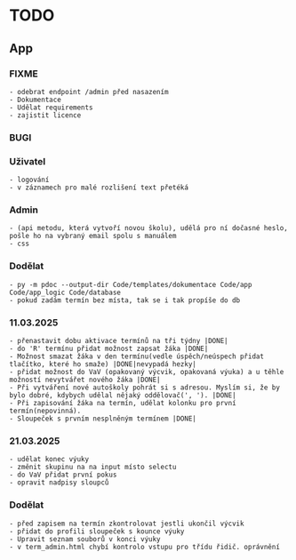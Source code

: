 # TODO

## App

### FIXME
    - odebrat endpoint /admin před nasazením
    - Dokumentace
    - Udělat requirements
    - zajistit licence

### BUGI

### Uživatel
    - logování
    - v záznamech pro malé rozlišení text přetéká
    
### Admin 
    - (api metodu, která vytvoří novou školu), udělá pro ní dočasné heslo, pošle ho na vybraný email spolu s manuálem
    - css
### Dodělat
    - py -m pdoc --output-dir Code/templates/dokumentace Code/app Code/app_logic Code/database
    - pokud zadám termín bez místa, tak se i tak propíše do db
    
### 11.03.2025
    - přenastavit dobu aktivace termínů na tři týdny |DONE| 
    - do 'R' termínu přidat možnost zapsat žáka |DONE|
    - Možnost smazat žáka v den termínu(vedle úspěch/neúspech přidat tlačítko, které ho smaže) |DONE|nevypadá hezky|
    - přidat možnost do VaV (opakovaný výcvik, opakovaná výuka) a u těhle možností nevytvářet nového žáka |DONE|
    - Při vytváření nové autoškoly pohrát si s adresou. Myslím si, že by bylo dobré, kdybych udělal nějaký oddělovač(', '). |DONE|
    - Při zapisování žáka na termín, udělat kolonku pro první termín(nepovinná).
    - Sloupeček s prvním nesplněným termínem |DONE|

### 21.03.2025
    - udělat konec výuky
    - změnit skupinu na na input místo selectu
    - do VaV přidat první pokus
    - opravit nadpisy sloupců


### Dodělat
    - před zapisem na termín zkontrolovat jestli ukončil výcvik
    - přidat do profili sloupeček s kounce výuky
    - Upravit seznam souborů v konci výuky
    - v term_admin.html chybí kontrolo vstupu pro třídu řidič. oprávnění   
    